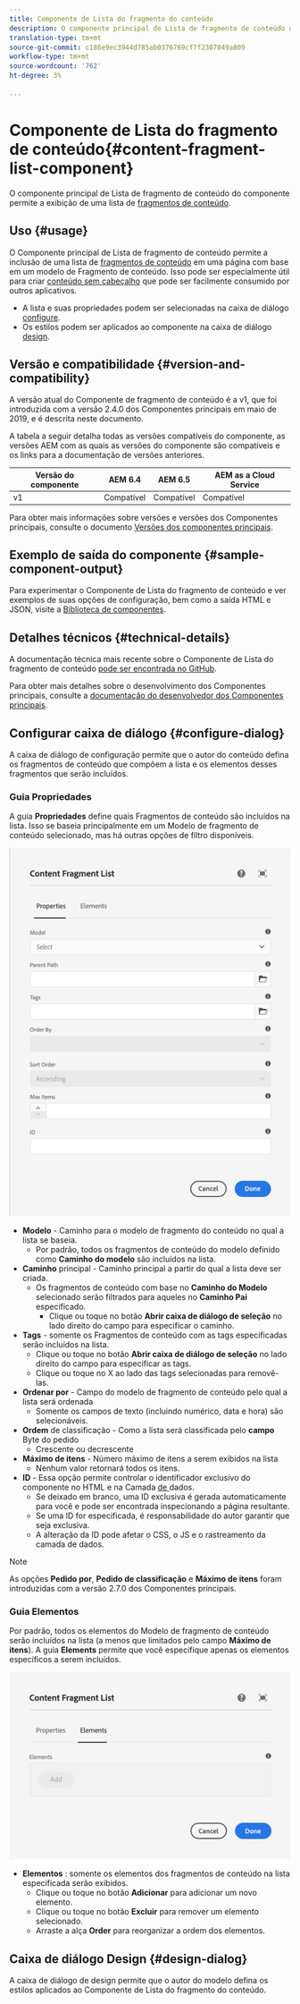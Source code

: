 ```yaml
---
title: Componente de Lista do fragmento do conteúdo
description: O componente principal de Lista de fragmento de conteúdo do componente permite a exibição de uma lista de fragmentos de conteúdo.
translation-type: tm+mt
source-git-commit: c186e9ec3944d785ab0376769cf7f2307049a809
workflow-type: tm+mt
source-wordcount: '762'
ht-degree: 3%

---
```



# Componente de Lista do fragmento de conteúdo{#content-fragment-list-component}

O componente principal de Lista de fragmento de conteúdo do componente permite a exibição de uma lista de [fragmentos de conteúdo](https://docs.adobe.com/content/help/en/experience-manager-cloud-service/assets/content-fragments/content-fragments.html).

## Uso {#usage}

O Componente principal de Lista de fragmento de conteúdo permite a inclusão de uma lista de [fragmentos de conteúdo](https://docs.adobe.com/content/help/en/experience-manager-cloud-service/assets/content-fragments/content-fragments.html) em uma página com base em um modelo de Fragmento de conteúdo. Isso pode ser especialmente útil para criar [conteúdo sem cabeçalho](https://helpx.adobe.com/br/experience-manager/6-5/sites/developing/user-guide.html?topic=/experience-manager/6-5/sites/developing/morehelp/headless.ug.js) que pode ser facilmente consumido por outros aplicativos.

* A lista e suas propriedades podem ser selecionadas na caixa de diálogo [configure](#configure-dialog).
* Os estilos podem ser aplicados ao componente na caixa de diálogo [design](#design-dialog).

## Versão e compatibilidade {#version-and-compatibility}

A versão atual do Componente de fragmento de conteúdo é a v1, que foi introduzida com a versão 2.4.0 dos Componentes principais em maio de 2019, e é descrita neste documento.

A tabela a seguir detalha todas as versões compatíveis do componente, as versões AEM com as quais as versões do componente são compatíveis e os links para a documentação de versões anteriores.

| Versão do componente | AEM 6.4 | AEM 6.5 | AEM as a Cloud Service |
|--- |--- |---|---|
| v1 | Compatível | Compatível | Compatível |

Para obter mais informações sobre versões e versões dos Componentes principais, consulte o documento [Versões dos componentes principais](/help/versions.md).

## Exemplo de saída do componente {#sample-component-output}

Para experimentar o Componente de Lista do fragmento de conteúdo e ver exemplos de suas opções de configuração, bem como a saída HTML e JSON, visite a [Biblioteca de componentes](https://adobe.com/go/aem_cmp_library_cflist).

## Detalhes técnicos {#technical-details}

A documentação técnica mais recente sobre o Componente de Lista do fragmento de conteúdo [pode ser encontrada no GitHub](https://adobe.com/go/aem_cmp_tech_cflist_v1).

Para obter mais detalhes sobre o desenvolvimento dos Componentes principais, consulte a [documentação do desenvolvedor dos Componentes principais](/help/developing/overview.md).

## Configurar caixa de diálogo {#configure-dialog}

A caixa de diálogo de configuração permite que o autor do conteúdo defina os fragmentos de conteúdo que compõem a lista e os elementos desses fragmentos que serão incluídos.

### Guia Propriedades

A guia **Propriedades** define quais Fragmentos de conteúdo são incluídos na lista. Isso se baseia principalmente em um Modelo de fragmento de conteúdo selecionado, mas há outras opções de filtro disponíveis.

![Guia Propriedades da caixa de diálogo Editar do Componente de Lista do fragmento do conteúdo](/help/assets/content-fragment-list-properties.png)

* **Modelo**  - Caminho para o modelo de fragmento do conteúdo no qual a lista se baseia.
   * Por padrão, todos os fragmentos de conteúdo do modelo definido como **Caminho do modelo** são incluídos na lista.
* **Caminho**  principal - Caminho principal a partir do qual a lista deve ser criada.
   * Os fragmentos de conteúdo com base no **Caminho do Modelo** selecionado serão filtrados para aqueles no **Caminho Pai** especificado.
      * Clique ou toque no botão **Abrir caixa de diálogo de seleção** no lado direito do campo para especificar o caminho.
* **Tags**  - somente os Fragmentos de conteúdo com as tags especificadas serão incluídos na lista.
   * Clique ou toque no botão **Abrir caixa de diálogo de seleção** no lado direito do campo para especificar as tags.
   * Clique ou toque no X ao lado das tags selecionadas para removê-las.
* **Ordenar por**  - Campo do modelo de fragmento de conteúdo pelo qual a lista será ordenada
   * Somente os campos de texto (incluindo numérico, data e hora) são selecionáveis.
* **Ordem**  de classificação - Como a lista será classificada pelo  **campo** Byte do pedido
   * Crescente ou decrescente
* **Máximo de itens**  - Número máximo de itens a serem exibidos na lista
   * Nenhum valor retornará todos os itens.
* **ID**  - Essa opção permite controlar o identificador exclusivo do componente no HTML e na Camada [ de ](/help/developing/data-layer/overview.md)dados.
   * Se deixado em branco, uma ID exclusiva é gerada automaticamente para você e pode ser encontrada inspecionando a página resultante.
   * Se uma ID for especificada, é responsabilidade do autor garantir que seja exclusiva.
   * A alteração da ID pode afetar o CSS, o JS e o rastreamento da camada de dados.

>[!NOTE]
>As opções **Pedido por**, **Pedido de classificação** e **Máximo de itens** foram introduzidas com a versão 2.7.0 dos Componentes principais.

### Guia Elementos

Por padrão, todos os elementos do Modelo de fragmento de conteúdo serão incluídos na lista (a menos que limitados pelo campo **Máximo de itens**). A guia **Elements** permite que você especifique apenas os elementos específicos a serem incluídos.

![Guia Elementos da caixa de diálogo Editar do Componente de Lista do fragmento do conteúdo](/help/assets/content-fragment-list-elements.png)

* **Elementos** : somente os elementos dos fragmentos de conteúdo na lista especificada serão exibidos.
   * Clique ou toque no botão **Adicionar** para adicionar um novo elemento.
   * Clique ou toque no botão **Excluir** para remover um elemento selecionado.
   * Arraste a alça **Order** para reorganizar a ordem dos elementos.

## Caixa de diálogo Design {#design-dialog}

A caixa de diálogo de design permite que o autor do modelo defina os estilos aplicados ao Componente de Lista do fragmento do conteúdo.
